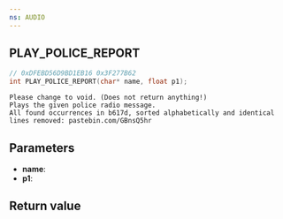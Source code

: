```yaml
---
ns: AUDIO
---
```

## PLAY_POLICE_REPORT

```c
// 0xDFEBD56D9BD1EB16 0x3F277B62
int PLAY_POLICE_REPORT(char* name, float p1);
```

```
Please change to void. (Does not return anything!)  
Plays the given police radio message.  
All found occurrences in b617d, sorted alphabetically and identical lines removed: pastebin.com/GBnsQ5hr  
```

## Parameters
* **name**: 
* **p1**: 

## Return value
